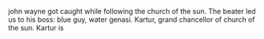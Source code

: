 john wayne got caught while following the church of the sun. The beater led us to his boss: blue guy, water genasi. Kartur, grand chancellor of church of the sun. Kartur is 